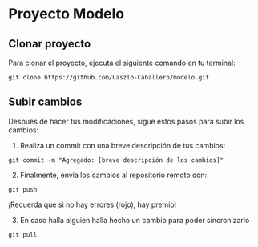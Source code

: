 # Proyecto Modelo

## Clonar proyecto

Para clonar el proyecto, ejecuta el siguiente comando en tu terminal:

```
git clone https://github.com/Laszlo-Caballero/modelo.git
```

## Subir cambios

Después de hacer tus modificaciones, sigue estos pasos para subir los cambios:

1. Realiza un commit con una breve descripción de tus cambios:

```
git commit -m "Agregado: [breve descripción de los cambios]"
```

2. Finalmente, envía los cambios al repositorio remoto con:

```
git push
```

¡Recuerda que si no hay errores (rojo), hay premio!

3. En caso halla alguien halla hecho un cambio para poder sincronizarlo

```
git pull
```
